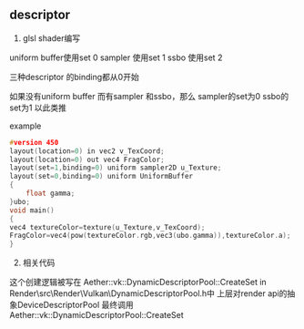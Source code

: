 ## descriptor

1. glsl shader编写

uniform buffer使用set 0
sampler 使用set 1
ssbo 使用set 2

三种descriptor 的binding都从0开始

如果没有uniform buffer 而有sampler 和ssbo，那么 sampler的set为0 ssbo的set为1 以此类推

example
```cpp
#version 450
layout(location=0) in vec2 v_TexCoord;
layout(location=0) out vec4 FragColor;
layout(set=1,binding=0) uniform sampler2D u_Texture;
layout(set=0,binding=0) uniform UniformBuffer
{
    float gamma;
}ubo;
void main()
{
vec4 textureColor=texture(u_Texture,v_TexCoord);
FragColor=vec4(pow(textureColor.rgb,vec3(ubo.gamma)),textureColor.a);
}
```


2. 相关代码

这个创建逻辑被写在 Aether::vk::DynamicDescriptorPool::CreateSet in Render\src\Render\Vulkan\DynamicDescriptorPool.h中
上层对render api的抽象DeviceDescriptorPool 最终调用Aether::vk::DynamicDescriptorPool::CreateSet